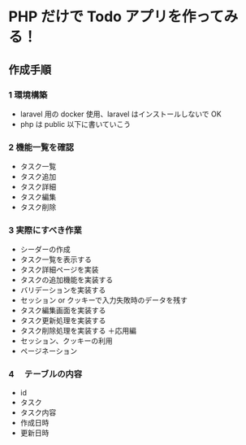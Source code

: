 # PHP だけで Todo アプリを作ってみる！

## 作成手順

### 1 環境構築

- laravel 用の docker 使用、laravel はインストールしないで OK
- php は public 以下に書いていこう

### 2 機能一覧を確認

- タスク一覧
- タスク追加
- タスク詳細
- タスク編集
- タスク削除

### 3 実際にすべき作業

- シーダーの作成
- タスク一覧を表示する
- タスク詳細ページを実装
- タスクの追加機能を実装する
- バリデーションを実装する
- セッション or クッキーで入力失敗時のデータを残す
- タスク編集画面を実装する
- タスク更新処理を実装する
- タスク削除処理を実装する
  ＋応用編
- セッション、クッキーの利用
- ページネーション

### 4 　テーブルの内容

- id
- タスク
- タスク内容
- 作成日時
- 更新日時
